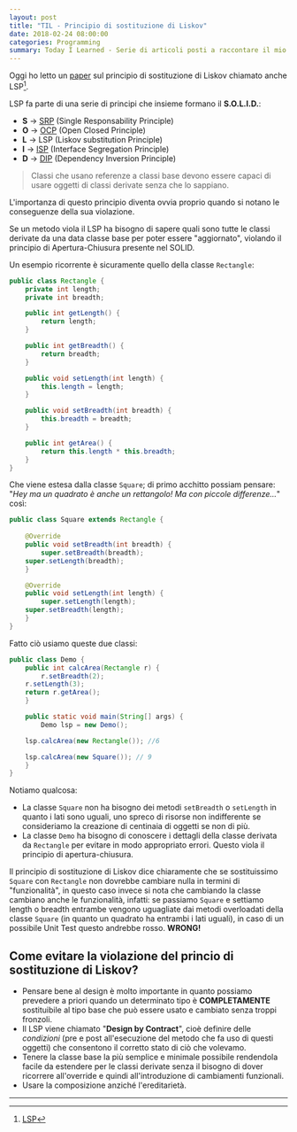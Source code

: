 ```yaml
---
layout: post
title: "TIL - Principio di sostituzione di Liskov"
date: 2018-02-24 08:00:00
categories: Programming
summary: Today I Learned - Serie di articoli posti a raccontare il mio percorso di studio giornaliero in cui cercherò di riassumere concetti tecnici e non ~ 
---
```


Oggi ho letto un [paper](https://drive.google.com/file/d/0BwhCYaYDn8EgNzAzZjA5ZmItNjU3NS00MzQ5LTkwYjMtMDJhNDU5ZTM0MTlh/view) sul principio di sostituzione di Liskov chiamato anche LSP[^1].

LSP fa parte di una serie di principi che insieme formano il **S.O.L.I.D.**:

* **S** -> [SRP](https://dlion.github.io/til-srp/) (Single Responsability Principle)
* **O** -> [OCP](https://dlion.github.io/til-ocp/) (Open Closed Principle)
* **L** -> LSP (Liskov substitution Principle)
* **I** -> [ISP](https://dlion.github.io/til-isp/) (Interface Segregation Principle)
* **D** -> [DIP](https://dlion.github.io/til-dip/) (Dependency Inversion Principle)

> Classi che usano referenze a classi base devono essere capaci di usare oggetti di classi derivate senza che lo sappiano.

L'importanza di questo principio diventa ovvia proprio quando si notano le conseguenze della sua violazione.

Se un metodo viola il LSP ha bisogno di sapere quali sono tutte le classi derivate da una data classe base per poter essere "aggiornato", violando il principio di Apertura-Chiusura presente nel SOLID.

Un esempio ricorrente è sicuramente quello della classe `Rectangle`:

```java
public class Rectangle {
    private int length;
    private int breadth;

    public int getLength() {
        return length;
    }

    public int getBreadth() {
        return breadth;
    }

    public void setLength(int length) {
        this.length = length;
    }

    public void setBreadth(int breadth) {
        this.breadth = breadth;
    }

    public int getArea() {
        return this.length * this.breadth;
    }
}
```

Che viene estesa dalla classe `Square`; di primo acchitto possiam pensare: "*Hey ma un quadrato è anche un rettangolo! Ma con piccole differenze...*" così:

```java
public class Square extends Rectangle {
    
    @Override
    public void setBreadth(int breadth) {
        super.setBreadth(breadth);
	super.setLength(breadth);
    }

    @Override
    public void setLength(int length) {
        super.setLength(length);
	super.setBreadth(length);
    }
}
```

Fatto ciò usiamo queste due classi:

```java
public class Demo {
    public int calcArea(Rectangle r) {
        r.setBreadth(2);
	r.setLength(3);
	return r.getArea();
    }

    public static void main(String[] args) {
        Demo lsp = new Demo();

	lsp.calcArea(new Rectangle()); //6

	lsp.calcArea(new Square()); // 9
    }
}

```

Notiamo qualcosa:

* La classe `Square` non ha bisogno dei metodi `setBreadth` o `setLength` in quanto i lati sono uguali, uno spreco di risorse non indifferente se consideriamo la creazione di centinaia di oggetti se non di più.
* La classe `Demo` ha bisogno di conoscere i dettagli della classe derivata da `Rectangle` per evitare in modo appropriato errori. Questo viola il principio di apertura-chiusura.

Il principio di sostituzione di Liskov dice chiaramente che se sostituissimo `Square` con `Rectangle` non dovrebbe cambiare nulla in termini di "funzionalità", in questo caso invece si nota che cambiando la classe cambiano anche le funzionalità, infatti: se passiamo `Square` e settiamo length o breadth entrambe vengono uguagliate dai metodi overloadati della classe `Square` (in quanto un quadrato ha entrambi i lati uguali), in caso di un possibile Unit Test questo andrebbe rosso. **WRONG!**

## Come evitare la violazione del princio di sostituzione di Liskov?

* Pensare bene al design è molto importante in quanto possiamo prevedere a priori quando un determinato tipo è **COMPLETAMENTE** sostituibile al tipo base che può essere usato e cambiato senza troppi fronzoli.
* Il LSP viene chiamato "**Design by Contract**", cioè definire delle *condizioni* (pre e post all'esecuzione del metodo che fa uso di questi oggetti) che consentono il corretto stato di ciò che volevamo.
* Tenere la classe base la più semplice e minimale possibile rendendola facile da estendere per le classi derivate senza il bisogno di dover ricorrere all'override e quindi all'introduzione di cambiamenti funzionali.
* Usare la composizione anziché l'ereditarietà.

---

[^1]: [LSP](https://it.wikipedia.org/wiki/Principio_di_sostituzione_di_Liskov)
